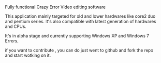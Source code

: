 Fully functional Crazy Error Video editing software

This application mainly targeted for old and lower hardwares like core2 duo and pentium series.
It's also compatible with latest generation of hardwares and CPUs.

It's in alpha stage and currently supporting Windows XP and Windows 7 Errors.

if you want to contribute , you can do just went to github and fork the repo and start wotking on it.
